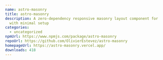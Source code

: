 ```yaml
---
name: astro-masonry
title: astro-masonry
description: A zero-dependency responsive masonry layout component for Astro
  with minimal setup
categories:
  - uncategorized
npmUrl: https://www.npmjs.com/package/astro-masonry
repoUrl: https://github.com/OlivierEstevez/astro-masonry
homepageUrl: https://astro-masonry.vercel.app/
downloads: 418
---
```

